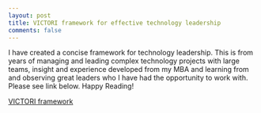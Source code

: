 ```yaml
---
layout: post
title: VICTORI framework for effective technology leadership
comments: false
---
```


I have created a concise framework for technology leadership. This is from years of managing and leading complex technology projects with large teams, insight and experience developed from my MBA and learning from and observing great leaders who I have had the opportunity to work with. Please see link below. Happy Reading!

[VICTORI framework](/victori/)
